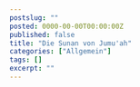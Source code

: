 ```yaml
---
postslug: ""
posted: 0000-00-00T00:00:00Z
published: false
title: "Die Sunan von Jumu'ah"
categories: ["Allgemein"]
tags: []
excerpt: ""
---
```


